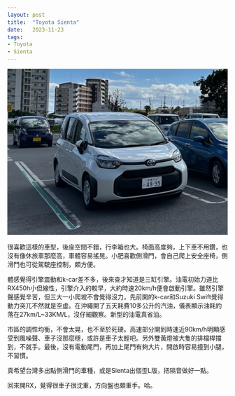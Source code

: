 ```yaml
---
layout: post
title:  "Toyota Sienta"
date:   2023-11-23
tags:
- Toyota
- Sienta
---
```

![Toyota Sienta](/media/2023-11-23-Toyota-Sienta.jpeg)

很喜歡這樣的車型，後座空間不錯，行李箱也大。椅面高度夠，上下車不用鑽，也沒有像休旅車那麼高，車體容易搖晃。小肥喜歡側滑門，會自己爬上安全座椅，側滑門也可從駕駛座控制，頗方便。

體感覺得引擎震動和k-car差不多，後來查才知道是三缸引擎。油電初始力道比RX450h小但線性，引擎介入的較早，大約時速20km/h便會啟動引擎。雖然引擎聲感覺辛苦，但三大一小爬坡不會覺得沒力，先前開的k-car和Suzuki Swift覺得動力突兀不然就是空虛。在沖繩開了五天耗費10多公升的汽油，儀表顯示油耗約落在27km/L~33KM/L，沒仔細觀察。新型的油電真省油。

市區的調性均衡，不會太晃，也不至於死硬。高速部分開到時速近90km/h明顯感受到風噪聲、車子沒那麼穩，或許是車子太輕吧。另外雙黃燈被大隻的排檔桿擋到，不就手。最後，沒有電動尾門，再加上尾門有夠大片，開啟時容易撞到小腿，不習慣。

真希望台灣多出點側滑門的車種，或是Sienta出個歪L版，把隔音做好一點。

回來開RX，覺得很車子很沈重，方向盤也頗重手。哈。
